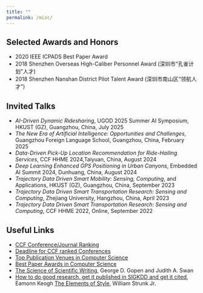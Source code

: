```yaml
---
title: ""
permalink: /misc/
---
```


## Selected Awards and Honors

* 2020 IEEE ICPADS Best Paper Award
* 2018 Shenzhen Overseas High-Caliber Personnel Award (深圳市“孔雀计划”人才)
* 2018 Shenzhen Nanshan District Pilot Talent Award (深圳市南山区“领航人才”)

## Invited Talks
* _AI-Driven Dynamic Ridesharing_, UGOD 2025 Summer AI Symposium, HKUST (GZ), Guangzhou, China, July 2025 
* _The New Era of Artificial Intelligence: Opportunities and Challenges_, Guangzhou Foreign Language School, Guangzhou, China, February 2025
* _Data-Driven Pick-Up Location Recommendation for Ride-Hailing Services_, CCF HHME 2024,Taiyuan, China, August 2024 
* _Deep Learning Enhanced GPS Positioning in Urban Canyons_, Embedded AI Summit 2024, Dunhuang, China, August 2024 
* _Trajectory Data Driven Smart Mobility: Sensing, Computing_, and Applications, HKUST (GZ), Guangzhou, China, September 2023  
* _Trajectory Data Driven Smart Transportation Research: Sensing and Computing_, Zhejiang University, Hangzhou, China, April 2023   
* _Trajectory Data Driven Smart Transportation Research: Sensing and Computing_, CCF HHME 2022, Online, September 2022   

## Useful Links

* [CCF Conference/Journal Ranking](https://www.ccf.org.cn/Academic_Evaluation/By_category/)
* [Deadline for CCF ranked Conferences](https://ccfddl.github.io/)
* [Top Publication Venues in Computer Science](https://www.cs.cornell.edu/andru/csconf.html)
* [Best Paper Awards in Computer Science](https://jeffhuang.com/best_paper_awards/#pods)
* [The Science of Scientific Writing](https://cseweb.ucsd.edu/~swanson/papers/science-of-writing.pdf), George D. Gopen and Judith A. Swan
* [How to do good research, get it published in SIGKDD and get it cited](https://www.cs.ucr.edu/~eamonn/Keogh_SIGKDD09_tutorial.pdf), Eamonn Keogh
[The Elements of Style](https://faculty.washington.edu/heagerty/Courses/b572/public/StrunkWhite.pdf), William Strunk Jr.


<!--
<br />
<br />

<div style="float:right">
<a href="https://clustrmaps.com/site/1bqeu"  title="Visit tracker" ><img src="//www.clustrmaps.com/map_v2.png?d=28WI0twzaQdhIK84jFxPVamYvQvzwJHcf7aDEG_2Tts&cl=ffffff" /></a>
</div>
-->